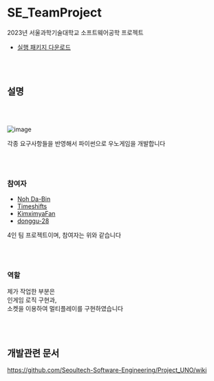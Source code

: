 # SE_TeamProject
2023년 서울과학기술대학교 소프트웨어공학 프로젝트


* [실행 패키지 다운로드](https://drive.google.com/file/d/1bisz1bxVmjSV4u9ugMcX3ztFV37aGqQT/view)

<br><br>


## 설명

<br><br>

![image](https://github.com/user-attachments/assets/192d45db-3fff-45cf-8941-bd4ed0b5a328)

각종 요구사항들을 반영해서 파이썬으로 우노게임을 개발합니다

<br><br>

### 참여자

* [Noh Da-Bin](https://github.com/nodb)
* [Timeshifts](https://github.com/Timeshifts)
* [KimximyaFan](https://github.com/KimximyaFan)
* [donggu-28](https://github.com/donggu-28)

4인 팀 프로젝트이며, 참여자는 위와 같습니다

<br><br>

### 역할

제가 작업한 부분은 <br> 
인게임 로직 구현과, <br> 
소켓을 이용하여 멀티플레이를 구현하였습니다 

<br><br>

## 개발관련 문서

https://github.com/Seoultech-Software-Engineering/Project_UNO/wiki
